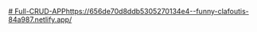 [# Full-CRUD-APP](https://656de70d8ddb5305270134e4--funny-clafoutis-84a987.netlify.app/)https://656de70d8ddb5305270134e4--funny-clafoutis-84a987.netlify.app/
